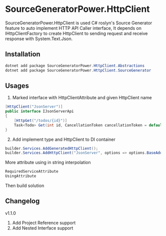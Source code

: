 # SourceGeneratorPower.HttpClient

SourceGeneratorPower.HttpClient is used C# roslyn's Source Generator feature to auto implement HTTP API Caller interface, It depends on IHttpClientFactory to create HttpClient to sending request and receive response with System.Text.Json.
## Installation

```C#
dotnet add package SourceGeneratorPower.HttpClient.Abstractions
dotnet add package SourceGeneratorPower.HttpClient.SourceGenerator
```

## Usages

1. Marked interface with HttpClientAttribute and given HttpClient name
```C#
[HttpClient("JsonServer")]
public interface IJsonServerApi
{
    [HttpGet("/todos/{id}")]
    Task<Todo> Get(int id, CancellationToken cancellationToken = default);
}
```
2. Add implement type and HttpClient to DI container
```C#
builder.Services.AddGeneratedHttpClient();
builder.Services.AddHttpClient("JsonServer", options => options.BaseAddress = new Uri("https://jsonplaceholder.typicode.com"));
```

More attribute using in string interpolation

```C#
RequiredServiceAttribute
UsingAttribute
```

Then build solution

## Changelog

v1.1.0
1. Add Project Reference support
2. Add Nested Interface support
